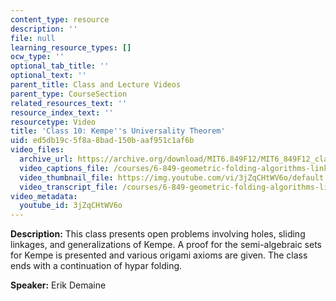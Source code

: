 ```yaml
---
content_type: resource
description: ''
file: null
learning_resource_types: []
ocw_type: ''
optional_tab_title: ''
optional_text: ''
parent_title: Class and Lecture Videos
parent_type: CourseSection
related_resources_text: ''
resource_index_text: ''
resourcetype: Video
title: 'Class 10: Kempe''s Universality Theorem'
uid: ed5db19c-5f8a-8bad-150b-aaf951c1af6b
video_files:
  archive_url: https://archive.org/download/MIT6.849F12/MIT6_849F12_class10_300k.mp4
  video_captions_file: /courses/6-849-geometric-folding-algorithms-linkages-origami-polyhedra-fall-2012/ce2a77b4b4b75a78a4f9845bf76bf238_3jZqCHtWV6o.vtt
  video_thumbnail_file: https://img.youtube.com/vi/3jZqCHtWV6o/default.jpg
  video_transcript_file: /courses/6-849-geometric-folding-algorithms-linkages-origami-polyhedra-fall-2012/c14bd622f00af94b4ebf3a727762f77d_3jZqCHtWV6o.pdf
video_metadata:
  youtube_id: 3jZqCHtWV6o
---
```


**Description:** This class presents open problems involving holes, sliding linkages, and generalizations of Kempe. A proof for the semi-algebraic sets for Kempe is presented and various origami axioms are given. The class ends with a continuation of hypar folding.

**Speaker:** Erik Demaine